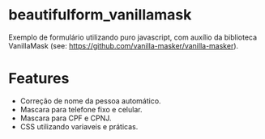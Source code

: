 # beautifulform_vanillamask
Exemplo de formulário utilizando puro javascript, com auxílio da biblioteca VanillaMask (see: https://github.com/vanilla-masker/vanilla-masker).

# Features
- Correção de nome da pessoa automático.
- Mascara para telefone fixo e celular.
- Mascara para CPF e CPNJ.
- CSS utilizando variaveis e práticas. 


